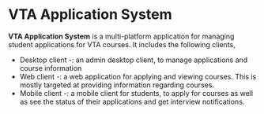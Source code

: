 # VTA Application System

**VTA Application System** is a multi-platform application for managing student applications for VTA courses. It includes the following clients,
- Desktop client -: an admin desktop client, to manage applications and course information
- Web client -: a web application for applying and viewing courses. This is mostly targeted at providing information regarding courses.
- Mobile client -: a mobile client for students, to apply for courses as well as see the status of their applications and get interview notifications.
